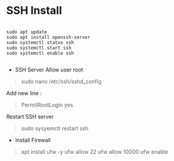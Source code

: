 # SSH Install

~~~

sudo apt update
sudo apt install openssh-server
sudo systemctl status ssh
sudo systemctl start ssh
sudo systemctl enable ssh
 
~~~~
- SSH Server Allow user root
> sudo nano /etc/ssh/sshd_config

Add new line :
> PermitRootLogin yes

Restart SSH server
> sudo sysyemctl restart ssh

- Install Firewall
> apt install ufw -y
> ufw allow 22
> ufw allow 10000
> ufw enable

